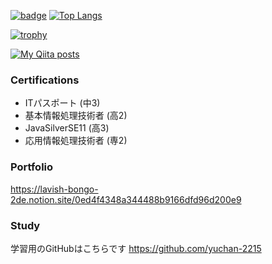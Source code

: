 [![badge](https://github-readme-stats.vercel.app/api?username=yuchan2215&count_private=true&show_icons=true)](https://github.com/anuraghazra/github-readme-stats)
[![Top Langs](https://github-readme-stats.vercel.app/api/top-langs/?username=yuchan2215&layout=compact)](https://github.com/anuraghazra/github-readme-stats)

[![trophy](https://github-profile-trophy.vercel.app/?username=yuchan2215)](https://github.com/yuchan2215/github-profile-trophy)

[![My Qiita posts](https://qiita-badge.apiapi.app/s/yuu1111main/posts.svg)](http://qiita.com/yuu1111main)


### Certifications
 - ITパスポート (中3)
 - 基本情報処理技術者 (高2)
 - JavaSilverSE11 (高3)
 - 応用情報処理技術者 (専2)

### Portfolio
https://lavish-bongo-2de.notion.site/0ed4f4348a344488b9166dfd96d200e9


### Study
学習用のGitHubはこちらです
https://github.com/yuchan-2215
